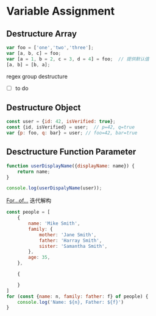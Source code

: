 # Variable Assignment

## Destructure Array

```javascript
var foo = ['one','two','three'];
var [a, b, c] = foo;
var [a = 1, b = 2, c = 3, d = 4] = foo;  // 提供默认值
[a, b] = [b, a];
```

regex group destructure

- [ ] to do

## Destructure Object

```javascript
const user = {id: 42, isVerified: true};
const {id, isVerified} = user;  // p=42, q=true
var {p: foo, q: bar} = user; // foo=42, bar=true
```

## Desctructure Function Parameter

```javascript
function userDisplayName({displayName: name}) {
    return name;
}

console.log(userDispalyName(user));
```

[For...of...]() 迭代解构

```javascript
const people = [
    {
        name: 'Mike Smith',
        family: {
            mother: 'Jane Smith',
            father: 'Harray Smith',
            sister: 'Samantha Smith',
        },
        age: 35,
    },

    {

    }
]
for (const {name: n, family: father: f} of people) {
    console.log('Name: ${n}, Father: ${f}')
}
```
